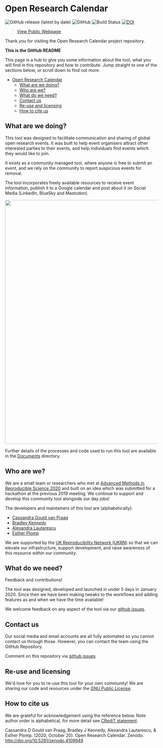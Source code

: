 # Open Research Calendar
![GitHub release (latest by date)](https://img.shields.io/github/v/release/openresearchcalendar/openresearchcalendar.github.io)
![GitHub](https://img.shields.io/github/license/openresearchcalendar/openresearchcalendar.github.io)
![Build Status](https://img.shields.io/badge/build-passing-brightgreen)
[![DOI](https://zenodo.org/badge/DOI/10.5281/zenodo.4109949.svg)](https://doi.org/10.5281/zenodo.4109949)

> [View Public Webpage](https://openresearchcalendar.org/)  

Thank you for visiting the Open Research Calendar project repository.

**This is the GitHub README**

This page is a hub to give you some information about the tool, what you will find in this repository and how to contribute. Jump straight to one of the sections below, or scroll down to find out more.

- [Open Research Calendar](#open-research-calendar)
  - [What are we doing?](#what-are-we-doing)
  - [Who are we?](#who-are-we)
  - [What do we need?](#what-do-we-need)
  - [Contact us](#contact-us)
  - [Re-use and licensing](#re-use-and-licensing)
  - [How to cite us](#how-to-cite-us)


## What are we doing?

This tool was designed to facilitate communication and sharing of global open research events. It was built to help event organisers attract other interested parties to their events, and help individuals find events which they would like to join.

It exists as a community managed tool, where anyone is free to submit an event, and we rely on the community to report suspicious events for removal.

The tool incorporates freely available resources to receive event information, publish it to a Google calendar and post about it on Social Media (LinkedIn, BlueSky and Mastodon).

<p><img style="display: block; margin-left: auto; margin-right: auto;" src="./Documents/Images/Schematic.png" alt="" width="800" /></p>

Further details of the processes and code used to run this tool are available in the [Documents](./Documents) directory.


## Who are we?

We are a small team or researchers who met at [Advanced Methods in Reproducible Science 2020](https://www.bristol.ac.uk/psychology/research/ukrn/ukrnevents/repro2020/) and built on an idea which was submitted for a hackathon at the previous 2019 meeting. We continue to support and develop this community tool alongside our day jobs!

The developers and maintainers of this tool are (alphabetically):
- [Cassandra Gould van Praag](https://ox.ukrn.org/people/#CassandraGouldvanPraag)
- [Bradley Kennedy](https://bradleykennedy.co.uk)
- [Alexandra Lautarescu](https://www.alautarescu.com)
- [Esther Plomp](https://twitter.com/PhDToothFAIRy)

We are supported by the [UK Reproducibility Network (UKRN)](https://www.ukrn.org) so that we can elevate our infrastructure, support development, and raise awareness of this resource within our community.  

## What do we need?

Feedback and contributions!

The tool was designed, developed and launched in under 5 days in January 2020. Since then we have been making tweaks to the workflows and adding features as and when we have the time available!

We welcome feedback on any aspect of the tool via our [github issues](https://github.com/openresearchcalendar/Open-Research-Calendar/issues).

## Contact us

Our social media and email accounts are all fully automated so you cannot contact us through those. However, you can contact the team using the GitHub Repository. 

Comment on this repository via [github issues](https://github.com/openresearchcalendar/Open-Research-Calendar/issues)

## Re-use and licensing

We'd love for you to re-use this tool for your own community! We are sharing our code and resources under the [GNU Public License](LICENSE.txt).

## How to cite us

We are grateful for acknowledgement using the reference below. Note author order is alphabetical, for more detail see [CRediT statement](http://doi.org/10.5281/zenodo.4109949).

Cassandra D Gould van Praag, Bradley J Kennedy, Alexandra Lautarescu, & Esther Plomp. (2020, October 20). Open Research Calendar. Zenodo. http://doi.org/10.5281/zenodo.4109949   
